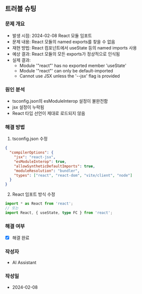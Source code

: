 ## 트러블 슈팅

### 문제 개요
* 발생 시점: 2024-02-08 React 모듈 임포트
* 문제 내용: React 모듈의 named exports를 찾을 수 없음
* 재현 방법: React 컴포넌트에서 useState 등의 named imports 사용
* 예상 결과: React 모듈의 모든 exports가 정상적으로 인식됨
* 실제 결과: 
  - Module '"react"' has no exported member 'useState'
  - Module '"react"' can only be default-imported
  - Cannot use JSX unless the '--jsx' flag is provided

### 원인 분석
* tsconfig.json의 esModuleInterop 설정이 불완전함
* jsx 설정이 누락됨
* React 타입 선언이 제대로 로드되지 않음

### 해결 방법
1. tsconfig.json 수정
```json
{
  "compilerOptions": {
    "jsx": "react-jsx",
    "esModuleInterop": true,
    "allowSyntheticDefaultImports": true,
    "moduleResolution": "bundler",
    "types": ["react", "react-dom", "vite/client", "node"]
  }
}
```

2. React 임포트 방식 수정
```typescript
import * as React from 'react';
// 또는
import React, { useState, type FC } from 'react';
```

### 해결 여부
* [x] 해결 완료

### 작성자
* AI Assistant

### 작성일
* 2024-02-08 